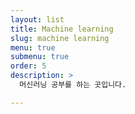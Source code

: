 ```yaml
---
layout: list
title: Machine learning
slug: machine learning
menu: true
submenu: true
order: 5
description: >
  머신러닝 공부를 하는 곳입니다.

---
```

